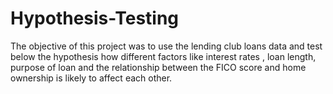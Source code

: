 # Hypothesis-Testing
The objective of this project was to use the lending club loans data and test below the hypothesis how different factors like interest rates , loan length, purpose of loan and the relationship between the FICO score and home ownership is likely to affect each other.
